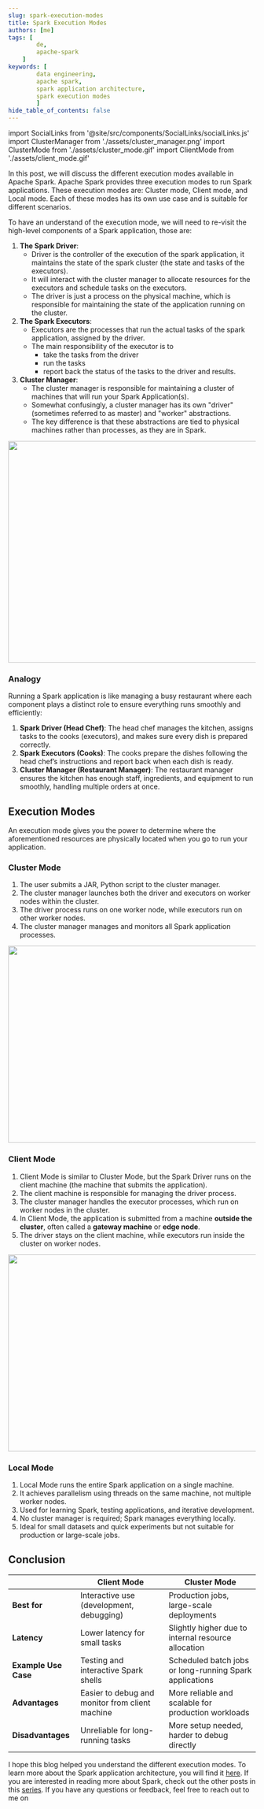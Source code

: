 ```yaml
---
slug: spark-execution-modes
title: Spark Execution Modes
authors: [me]
tags: [
        de,
        apache-spark
    ]
keywords: [
        data engineering,
        apache spark,
        spark application architecture,
        spark execution modes
        ]
hide_table_of_contents: false
---
```

import SocialLinks from '@site/src/components/SocialLinks/socialLinks.js'
import ClusterManager from './assets/cluster_manager.png'
import ClusterMode from './assets/cluster_mode.gif'
import ClientMode from './assets/client_mode.gif'

In this post, we will discuss the different execution modes available in Apache Spark. Apache Spark provides three execution modes to run Spark applications. These execution modes are: Cluster mode, Client mode, and Local mode. Each of these modes has its own use case and is suitable for different scenarios.
 <!--truncate-->

 To have an understand of the execution mode, we will need to re-visit the high-level components of a Spark application, those are:

 1. **The Spark Driver**: 
    - Driver is the <Highlight color="#3e6980">controller of the execution</Highlight> of the spark application, it maintains the state of the spark cluster (the state and tasks of the executors). 
    - It will interact with the cluster manager to allocate resources for the executors and schedule tasks on the executors. 
    - The driver is just a process on the physical machine, which is responsible for maintaining the state of the application running on the cluster.
 2. **The Spark Executors**:
    - Executors are <Highlight color="#3e6980">the processes that run the actual tasks</Highlight> of the spark application, assigned by the driver.
    - The main responsibility of the executor is to 
        - take the tasks from the driver
        - run the tasks
        - report back the status of the tasks to the driver and results.
 3. **Cluster Manager**:
    - The cluster manager is responsible for <Highlight color="#3e6980">maintaining a cluster of machines</Highlight> that will run your Spark Application(s). 
    - Somewhat confusingly, a cluster manager has its own "driver" (sometimes referred to as master) and "worker" abstractions.
    - The key difference is that these abstractions are tied to physical machines rather than processes, as they are in Spark.

<div class="text--center"><img src={ClusterManager} width="550" height="450" /></div>

### Analogy
Running a Spark application is like managing a busy restaurant where each component plays a distinct role to ensure everything runs smoothly and efficiently:

1. **Spark Driver (Head Chef)**: The head chef manages the kitchen, assigns tasks to the cooks (executors), and makes sure every dish is prepared correctly.  
2. **Spark Executors (Cooks)**: The cooks prepare the dishes following the head chef’s instructions and report back when each dish is ready.  
3. **Cluster Manager (Restaurant Manager)**: The restaurant manager ensures the kitchen has enough staff, ingredients, and equipment to run smoothly, handling multiple orders at once.

## Execution Modes

An execution mode gives you the power to determine where the aforementioned resources are physically located when you go to run your application.

### Cluster Mode

1. The user submits a JAR, Python script to the cluster manager.  
2. The cluster manager launches both the driver and executors on worker nodes within the cluster.  
3. The driver process runs on one worker node, while executors run on other worker nodes.  
4. The cluster manager manages and monitors all Spark application processes.  

<div class="text--center"><img src={ClusterMode} width="600" height="400" /></div>

### Client Mode

1. Client Mode is similar to Cluster Mode, but the Spark Driver runs on the client machine (the machine that submits the application).  
2. The client machine is responsible for managing the driver process.  
3. The cluster manager handles the executor processes, which run on worker nodes in the cluster.  
4. In Client Mode, the application is submitted from a machine **outside the cluster**, often called a **gateway machine** or **edge node**.  
5. The driver stays on the client machine, while executors run inside the cluster on worker nodes.  

<div class="text--center"><img src={ClientMode} width="600" height="400" /></div>

### Local Mode

1. Local Mode runs the entire Spark application on a single machine.  
2. It achieves parallelism using threads on the same machine, not multiple worker nodes.  
3. Used for learning Spark, testing applications, and iterative development.  
4. No cluster manager is required; Spark manages everything locally.  
5. Ideal for small datasets and quick experiments but not suitable for production or large-scale jobs.

## Conclusion

|                            | **Client Mode**                          | **Cluster Mode**                       |
|-----------------------------|------------------------------------------|----------------------------------------|
| **Best for**                | Interactive use (development, debugging) | Production jobs, large-scale deployments |
| **Latency**                 | Lower latency for small tasks            | Slightly higher due to internal resource allocation |
| **Example Use Case**        | Testing and interactive Spark shells     | Scheduled batch jobs or long-running Spark applications |
| **Advantages**              | Easier to debug and monitor from client machine | More reliable and scalable for production workloads |
| **Disadvantages**           | Unreliable for long-running tasks        | More setup needed, harder to debug directly |

I hope this blog helped you understand the different execution modes. To learn more about the Spark application architecture, you will find it [here](/blog/spark-application-lifecycle-outside). If you are interested in reading more about Spark, check out the other posts in this [series](/blog/tags/apache-spark).
If you have any questions or feedback, feel free to reach out to me on <SocialLinks />